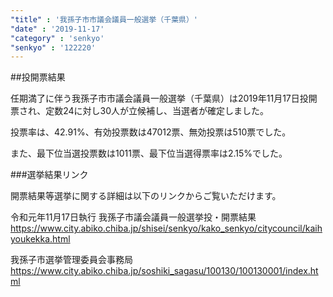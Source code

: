 ```yaml
---
"title" : '我孫子市市議会議員一般選挙（千葉県）'
"date" : '2019-11-17'
"category" : 'senkyo'
"senkyo" : '122220'
---
```


##投開票結果

任期満了に伴う我孫子市市議会議員一般選挙（千葉県）は2019年11月17日投開票され、定数24に対し30人が立候補し、当選者が確定しました。

投票率は、42.91%、有効投票数は47012票、無効投票は510票でした。

また、最下位当選投票数は1011票、最下位当選得票率は2.15%でした。


###選挙結果リンク

開票結果等選挙に関する詳細は以下のリンクからご覧いただけます。

令和元年11月17日執行 我孫子市議会議員一般選挙投・開票結果
https://www.city.abiko.chiba.jp/shisei/senkyo/kako_senkyo/citycouncil/kaihyoukekka.html 


我孫子市選挙管理委員会事務局
https://www.city.abiko.chiba.jp/soshiki_sagasu/100130/100130001/index.html

